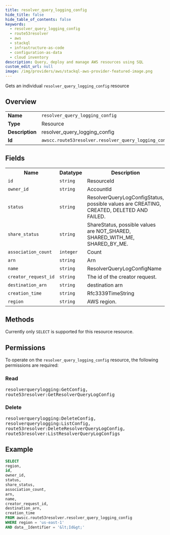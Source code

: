 ```yaml
---
title: resolver_query_logging_config
hide_title: false
hide_table_of_contents: false
keywords:
  - resolver_query_logging_config
  - route53resolver
  - aws
  - stackql
  - infrastructure-as-code
  - configuration-as-data
  - cloud inventory
description: Query, deploy and manage AWS resources using SQL
custom_edit_url: null
image: /img/providers/aws/stackql-aws-provider-featured-image.png
---
```

Gets an individual <code>resolver_query_logging_config</code> resource

## Overview
<table><tbody>
<tr><td><b>Name</b></td><td><code>resolver_query_logging_config</code></td></tr>
<tr><td><b>Type</b></td><td>Resource</td></tr>
<tr><td><b>Description</b></td><td>resolver_query_logging_config</td></tr>
<tr><td><b>Id</b></td><td><code>awscc.route53resolver.resolver_query_logging_config</code></td></tr>
</tbody></table>

## Fields
<table><tbody>
<tr><th>Name</th><th>Datatype</th><th>Description</th></tr>
<tr><td><code>id</code></td><td><code>string</code></td><td>ResourceId</td></tr>
<tr><td><code>owner_id</code></td><td><code>string</code></td><td>AccountId</td></tr>
<tr><td><code>status</code></td><td><code>string</code></td><td>ResolverQueryLogConfigStatus, possible values are CREATING, CREATED, DELETED AND FAILED.</td></tr>
<tr><td><code>share_status</code></td><td><code>string</code></td><td>ShareStatus, possible values are NOT_SHARED, SHARED_WITH_ME, SHARED_BY_ME.</td></tr>
<tr><td><code>association_count</code></td><td><code>integer</code></td><td>Count</td></tr>
<tr><td><code>arn</code></td><td><code>string</code></td><td>Arn</td></tr>
<tr><td><code>name</code></td><td><code>string</code></td><td>ResolverQueryLogConfigName</td></tr>
<tr><td><code>creator_request_id</code></td><td><code>string</code></td><td>The id of the creator request.</td></tr>
<tr><td><code>destination_arn</code></td><td><code>string</code></td><td>destination arn</td></tr>
<tr><td><code>creation_time</code></td><td><code>string</code></td><td>Rfc3339TimeString</td></tr>
<tr><td><code>region</code></td><td><code>string</code></td><td>AWS region.</td></tr>

</tbody></table>

## Methods
Currently only <code>SELECT</code> is supported for this resource resource.

## Permissions

To operate on the <code>resolver_query_logging_config</code> resource, the following permissions are required:

### Read
<pre>
resolverquerylogging:GetConfig,
route53resolver:GetResolverQueryLogConfig</pre>

### Delete
<pre>
resolverquerylogging:DeleteConfig,
resolverquerylogging:ListConfig,
route53resolver:DeleteResolverQueryLogConfig,
route53resolver:ListResolverQueryLogConfigs</pre>


## Example
```sql
SELECT
region,
id,
owner_id,
status,
share_status,
association_count,
arn,
name,
creator_request_id,
destination_arn,
creation_time
FROM awscc.route53resolver.resolver_query_logging_config
WHERE region = 'us-east-1'
AND data__Identifier = '&lt;Id&gt;'
```
